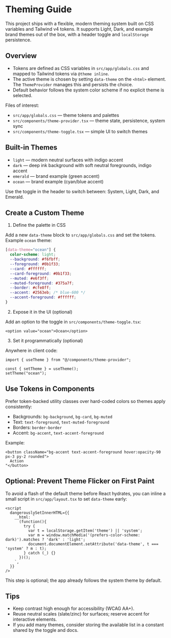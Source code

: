 # Theming Guide

This project ships with a flexible, modern theming system built on CSS variables and Tailwind v4 tokens. It supports Light, Dark, and example brand themes out of the box, with a header toggle and `localStorage` persistence.

## Overview

- Tokens are defined as CSS variables in `src/app/globals.css` and mapped to Tailwind tokens via `@theme inline`.
- The active theme is chosen by setting `data-theme` on the `<html>` element. The `ThemeProvider` manages this and persists the choice.
- Default behavior follows the system color scheme if no explicit theme is selected.

Files of interest:

- `src/app/globals.css` — theme tokens and palettes
- `src/components/theme-provider.tsx` — theme state, persistence, system sync
- `src/components/theme-toggle.tsx` — simple UI to switch themes

## Built-in Themes

- `light` — modern neutral surfaces with indigo accent
- `dark` — deep ink background with soft neutral foregrounds, indigo accent
- `emerald` — brand example (green accent)
- `ocean` — brand example (cyan/blue accent)

Use the toggle in the header to switch between: System, Light, Dark, and Emerald.

## Create a Custom Theme

1) Define the palette in CSS

Add a new `data-theme` block to `src/app/globals.css` and set the tokens. Example `ocean` theme:

```css
[data-theme="ocean"] {
  color-scheme: light;
  --background: #f6fbff;
  --foreground: #0b1f33;
  --card: #ffffff;
  --card-foreground: #0b1f33;
  --muted: #e6f3ff;
  --muted-foreground: #375a7f;
  --border: #cfe8ff;
  --accent: #2563eb; /* blue-600 */
  --accent-foreground: #ffffff;
}
```

2) Expose it in the UI (optional)

Add an option to the toggle in `src/components/theme-toggle.tsx`:

```tsx
<option value="ocean">Ocean</option>
```

3) Set it programmatically (optional)

Anywhere in client code:

```tsx
import { useTheme } from "@/components/theme-provider";

const { setTheme } = useTheme();
setTheme("ocean");
```

## Use Tokens in Components

Prefer token-backed utility classes over hard-coded colors so themes apply consistently:

- Backgrounds: `bg-background`, `bg-card`, `bg-muted`
- Text: `text-foreground`, `text-muted-foreground`
- Borders: `border-border`
- Accent: `bg-accent`, `text-accent-foreground`

Example:

```tsx
<button className="bg-accent text-accent-foreground hover:opacity-90 px-3 py-2 rounded">
  Action
"</button>
```

## Optional: Prevent Theme Flicker on First Paint

To avoid a flash of the default theme before React hydrates, you can inline a small script in `src/app/layout.tsx` to set `data-theme` early:

```tsx
<script
  dangerouslySetInnerHTML={{
    __html: `
      (function(){
        try {
          var t = localStorage.getItem('theme') || 'system';
          var m = window.matchMedia('(prefers-color-scheme: dark)').matches ? 'dark' : 'light';
          document.documentElement.setAttribute('data-theme', t === 'system' ? m : t);
        } catch (_) {}
      })();
    `,
  }}
/>
```

This step is optional; the app already follows the system theme by default.

## Tips

- Keep contrast high enough for accessibility (WCAG AA+).
- Reuse neutral scales (slate/zinc) for surfaces; reserve accent for interactive elements.
- If you add many themes, consider storing the available list in a constant shared by the toggle and docs.
